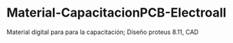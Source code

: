 # Material-CapacitacionPCB-Electroall
Material digital para para la capacitación; Diseño proteus 8.11, CAD
